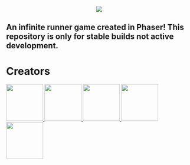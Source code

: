 <div align="center"><img src="https://github.com/E-A-N/protoRunner/blob/master/assetDump/images/sprites/MagiFlightLogo.png"></div>

## An infinite runner game created in Phaser! This repository is only for stable builds not active development.

# Creators

<a href="https://github.com/E-A-N">
    <img width="100" height="100" src="https://avatars1.githubusercontent.com/u/17329104?s=460&v=4">
</a>
<a href="https://www.linkedin.com/in/daniel-hsu-aa645627/">
    <img width="100" height="100" src="https://avatars0.githubusercontent.com/u/26889220?s=460&v=4">
</a>
<a href="http://kayleighjaffe.weebly.com/">
    <img width="100" height="100" src="https://avatars2.githubusercontent.com/u/36217497?s=460&v=4">
</a>
<a href="https://github.com/hectora23">
    <img width="100" height="100" src="https://avatars3.githubusercontent.com/u/36217411?s=460&v=4">
</a>
<a href="https://github.com/SonicRulez">
    <img width="100" height="100" src="https://avatars2.githubusercontent.com/u/36641748?s=460&v=4">
</a>
